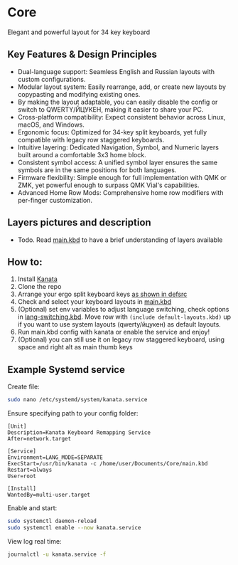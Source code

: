 # Core

Elegant and powerful layout for 34 key keyboard

## Key Features & Design Principles

- Dual-language support: Seamless English and Russian layouts with custom configurations.
- Modular layout system: Easily rearrange, add, or create new layouts by copypasting and modifying existing ones.
- By making the layout adaptable, you can easily disable the config or switch to QWERTY/ЙЦУКЕН, making it easier to share your PC.
- Cross-platform compatibility: Expect consistent behavior across Linux, macOS, and Windows.
- Ergonomic focus: Optimized for 34-key split keyboards, yet fully compatible with legacy row staggered keyboards.
- Intuitive layering: Dedicated Navigation, Symbol, and Numeric layers built around a comfortable 3x3 home block.
- Consistent symbol access: A unified symbol layer ensures the same symbols are in the same positions for both languages.
- Firmware flexibility: Simple enough for full implementation with QMK or ZMK, yet powerful enough to surpass QMK Vial's capabilities.
- Advanced Home Row Mods: Comprehensive home row modifiers with per-finger customization.

## Layers pictures and description

- Todo. Read [main.kbd](main.kbd) to have a brief understanding of layers available

## How to:

1. Install [Kanata](https://github.com/jtroo/kanata)
2. Clone the repo
3. Arrange your ergo split keyboard keys [as shown in defsrc](main.kbd#L2-L5)
4. Check and select your keyboard layouts in [main.kbd](main.kbd)
5. (Optional) set env variables to adjust language switching, check options in [lang-switching.kbd](lang-switching.kbd). Move row with `(include default-layouts.kbd)` up if you want to use system layouts (qwerty/йцукен) as default layouts.
6. Run main.kbd config with kanata or enable the service and enjoy!
7. (Optional) you can still use it on legacy row staggered keyboard, using space and right alt as main thumb keys

## Example Systemd service

Create file:

```bash
sudo nano /etc/systemd/system/kanata.service
```

Ensure specifying path to your config folder:

```
[Unit]
Description=Kanata Keyboard Remapping Service
After=network.target

[Service]
Environment=LANG_MODE=SEPARATE
ExecStart=/usr/bin/kanata -c /home/user/Documents/Core/main.kbd
Restart=always
User=root

[Install]
WantedBy=multi-user.target
```

Enable and start:

```bash
sudo systemctl daemon-reload
sudo systemctl enable --now kanata.service
```

View log real time:

```bash
journalctl -u kanata.service -f
```
